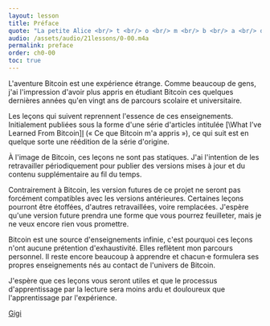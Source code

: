 ```yaml
---
layout: lesson
title: Préface
quote: "La petite Alice <br/> t <br/> o <br/> m <br/> b <br/> a <br/> dans le trOu, <br/> se cogna la tête <br/> et se fit mal à l'âme."
audio: /assets/audio/21lessons/0-00.m4a
permalink: preface
order: ch0-00
toc: true
---
```


L'aventure Bitcoin est une expérience étrange. Comme beaucoup de gens,
j'ai l'impression d'avoir plus appris en étudiant Bitcoin
ces quelques dernières années qu'en vingt ans de parcours scolaire et universitaire.

Les leçons qui suivent reprennent l'essence de ces enseignements. Initialement publiées
sous la forme d'une série d'articles intitulée [\What I’ve Learned From Bitcoin\][I]
(« Ce que Bitcoin m'a appris »), ce qui suit est en quelque sorte une réédition
de la série d'origine.

À l'image de Bitcoin, ces leçons ne sont pas statiques. J'ai l'intention de les
retravailler périodiquement pour publier des versions mises à jour et du contenu
supplémentaire au fil du temps.

Contrairement à Bitcoin, les version futures de ce projet ne seront pas forcément
compatibles avec les versions antérieures. Certaines leçons pourront être étoffées,
d'autres retravaillées, voire remplacées. J'espère qu'une version future prendra une
forme que vous pourrez feuilleter, mais je ne veux encore rien vous promettre.

Bitcoin est une source d'enseignements infinie, c'est pourquoi ces leçons n'ont aucune
prétention d'exhaustivité. Elles reflètent mon parcours personnel. Il reste
encore beaucoup à apprendre et chacun·e formulera ses propres enseignements nés au contact
de l'univers de Bitcoin.

J'espère que ces leçons vous seront utiles et que le processus d'apprentissage par
la lecture sera moins ardu et douloureux que l'apprentissage par l'expérience.

[Gigi][dergigi]

<!-- Internal -->
[I]: https://dergigi.com/2018/12/21/philosophical-teachings-of-bitcoin/

<!-- Twitter -->
[dergigi]: https://twitter.com/dergigi

<!-- Wikipedia -->
[alice]: https://fr.wikipedia.org/wiki/Les_Aventures_d%27Alice_au_pays_des_merveilles
[carroll]: https://fr.wikipedia.org/wiki/Lewis_Carroll
